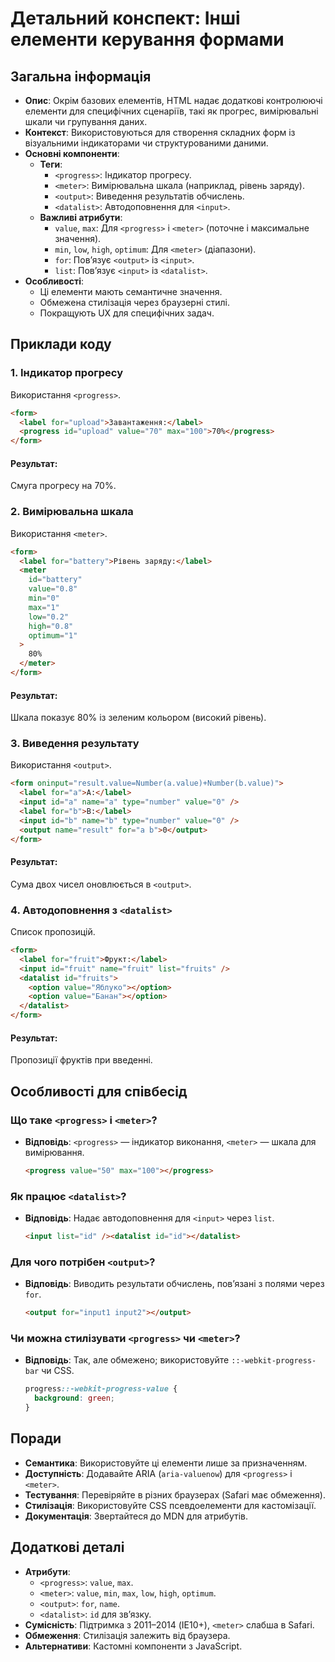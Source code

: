 # Детальний конспект: Інші елементи керування формами

## Загальна інформація

- **Опис**: Окрім базових елементів, HTML надає додаткові контролюючі елементи для специфічних сценаріїв, такі як прогрес, вимірювальні шкали чи групування даних.
- **Контекст**: Використовуються для створення складних форм із візуальними індикаторами чи структурованими даними.
- **Основні компоненти**:
  - **Теги**:
    - `<progress>`: Індикатор прогресу.
    - `<meter>`: Вимірювальна шкала (наприклад, рівень заряду).
    - `<output>`: Виведення результатів обчислень.
    - `<datalist>`: Автодоповнення для `<input>`.
  - **Важливі атрибути**:
    - `value`, `max`: Для `<progress>` і `<meter>` (поточне і максимальне значення).
    - `min`, `low`, `high`, `optimum`: Для `<meter>` (діапазони).
    - `for`: Пов’язує `<output>` із `<input>`.
    - `list`: Пов’язує `<input>` із `<datalist>`.
- **Особливості**:
  - Ці елементи мають семантичне значення.
  - Обмежена стилізація через браузерні стилі.
  - Покращують UX для специфічних задач.

## Приклади коду

### 1. Індикатор прогресу

Використання `<progress>`.

```html
<form>
  <label for="upload">Завантаження:</label>
  <progress id="upload" value="70" max="100">70%</progress>
</form>
```

#### Результат:

Смуга прогресу на 70%.

### 2. Вимірювальна шкала

Використання `<meter>`.

```html
<form>
  <label for="battery">Рівень заряду:</label>
  <meter
    id="battery"
    value="0.8"
    min="0"
    max="1"
    low="0.2"
    high="0.8"
    optimum="1"
  >
    80%
  </meter>
</form>
```

#### Результат:

Шкала показує 80% із зеленим кольором (високий рівень).

### 3. Виведення результату

Використання `<output>`.

```html
<form oninput="result.value=Number(a.value)+Number(b.value)">
  <label for="a">A:</label>
  <input id="a" name="a" type="number" value="0" />
  <label for="b">B:</label>
  <input id="b" name="b" type="number" value="0" />
  <output name="result" for="a b">0</output>
</form>
```

#### Результат:

Сума двох чисел оновлюється в `<output>`.

### 4. Автодоповнення з `<datalist>`

Список пропозицій.

```html
<form>
  <label for="fruit">Фрукт:</label>
  <input id="fruit" name="fruit" list="fruits" />
  <datalist id="fruits">
    <option value="Яблуко"></option>
    <option value="Банан"></option>
  </datalist>
</form>
```

#### Результат:

Пропозиції фруктів при введенні.

## Особливості для співбесід

### Що таке `<progress>` і `<meter>`?

- **Відповідь**: `<progress>` — індикатор виконання, `<meter>` — шкала для вимірювання.
  ```html
  <progress value="50" max="100"></progress>
  ```

### Як працює `<datalist>`?

- **Відповідь**: Надає автодоповнення для `<input>` через `list`.
  ```html
  <input list="id" /><datalist id="id"></datalist>
  ```

### Для чого потрібен `<output>`?

- **Відповідь**: Виводить результати обчислень, пов’язані з полями через `for`.
  ```html
  <output for="input1 input2"></output>
  ```

### Чи можна стилізувати `<progress>` чи `<meter>`?

- **Відповідь**: Так, але обмежено; використовуйте `::-webkit-progress-bar` чи CSS.
  ```css
  progress::-webkit-progress-value {
    background: green;
  }
  ```

## Поради

- **Семантика**: Використовуйте ці елементи лише за призначенням.
- **Доступність**: Додавайте ARIA (`aria-valuenow`) для `<progress>` і `<meter>`.
- **Тестування**: Перевіряйте в різних браузерах (Safari має обмеження).
- **Стилізація**: Використовуйте CSS псевдоелементи для кастомізації.
- **Документація**: Звертайтеся до MDN для атрибутів.

## Додаткові деталі

- **Атрибути**:
  - `<progress>`: `value`, `max`.
  - `<meter>`: `value`, `min`, `max`, `low`, `high`, `optimum`.
  - `<output>`: `for`, `name`.
  - `<datalist>`: `id` для зв’язку.
- **Сумісність**: Підтримка з 2011–2014 (IE10+), `<meter>` слабша в Safari.
- **Обмеження**: Стилізація залежить від браузера.
- **Альтернативи**: Кастомні компоненти з JavaScript.
